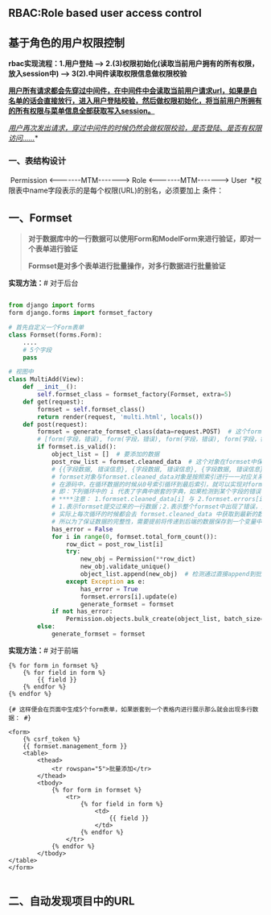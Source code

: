 ## **RBAC:Role based user access control**

## 基于角色的用户权限控制

**rbac实现流程：1.用户登陆 --> 2.(3)权限初始化(读取当前用户拥有的所有权限，放入session中) --> 3(2).中间件读取权限信息做权限校验**

**<u>用户所有请求都会先穿过中间件，在中间件中会读取当前用户请求url，如果是白名单的话会直接放行，进入用户登陆校验，然后做权限初始化，将当前用户所拥有的所有权限与菜单信息全部获取写入session。</u>**

*<u>用户再次发出请求，穿过中间件的时候仍然会做权限校验，是否登陆、是否有权限访问......</u>**

### 一、表结构设计

​    Permission <-------MTM-------> Role <-------MTM-------> User
​    *权限表中name字段表示的是每个权限(URL)的别名，必须要加上 条件：

## 一、Formset

> **对于数据库中的一行数据可以使用Form和ModelForm来进行验证，即对一个表单进行验证**
>
> **Formset是对多个表单进行批量操作，对多行数据进行批量验证**

**实现方法：**# 对于后台

```python

from django import forms
form django.forms import formset_factory

# 首先自定义一个Form表单
class Formset(forms.Form):
    ....
    # 5个字段
    pass

# 视图中
class MultiAdd(View):
    def __init__():
    	self.formset_class = formset_factory(Formset, extra=5) 
    def get(request):
        formset = self.formset_class()
    	return render(request, 'multi.html', locals())
    def post(request):
        formset = generate_formset_class(data=request.POST)  # 这个formset对象是一个列表包含了一个个的form对象
        # [form(字段，错误), form(字段，错误), form(字段，错误), form(字段，错误),]
        if formset.is_valid():
            object_list = []  # 要添加的数据
            post_row_list = formset.cleaned_data  # 这个对象在formset中保存的是提交到后台的数据（字典套字典）
            # {{字段数据, 错误信息}, {字段数据, 错误信息}, {字段数据, 错误信息}}
            # formset对象与formset.cleaned_data对象是按照索引进行一一对应关系
            # 在源码中，在循环数据的时候从0号索引循环到最后索引，就可以实现对formset.cleaned_data中的数据进行操作
            # 即：下列循环中的 i 代表了字典中嵌套的字典，如果检测到某个字段的错误信息，那么直接将formset.errors[i]设置成				错误提示信息即可精确到某个字段的错误信息展示
            # ****注意： 1.formset.cleaned_data[i] 与 2.formset.errors[i] 是互斥的 ！！！！！！！！！！！！！！！
            # 1.表示formset提交过来的一行数据；2.表示整个formset中出现了错误，只要出现了错误那么第二次循环的时候便读取不				到 formset.cleaned_data 中的信息了，因为上一轮检测没有通过，直接被拦截掉了，
            # 实际上每次循环的时候都会去 formset.cleaned_data 中获取到最新的数据，也就是说每调用一次都会去								formset.cleaned_data 中重新获取一次！！！！！！！！！！！！！
            # 所以为了保证数据的完整性，需要提前将传递到后端的数据保存到一个变量中，循环的时候直接去这个变量中获取数据。
            has_error = False
            for i in range(0, formset.total_form_count()):
                row_dict = post_row_list[i]
                try:
                    new_obj = Permission(**row_dict)
                    new_obj.validate_unique()
                    object_list.append(new_obj)  # 检测通过直接append到批量添加的数据中然后批量添加
                except Exception as e:
                    has_error = True
                    formset.errors[i].update(e)
                    generate_formset = formset
            if not has_error:
                Permission.objects.bulk_create(object_list, batch_size=100)  # 没有错误信息的时候直接批量添加操作
        else:
            generate_formset = formset
```

**实现方法：**# 对于前端

```django
{% for form in formset %}
	{% for field in form %}
	    {{ field }}
	{% endfor %}    
{% endfor %}

{# 这样便会在页面中生成5个form表单，如果嵌套到一个表格内进行展示那么就会出现多行数据： #}

<form>
    {% csrf_token %}
    {{ formset.management_form }}
    <table>
        <thead>
            <tr rowspan="5">批量添加</tr>
        </thead>
        <tbody>
            {% for form in formset %}
                <tr>
                    {% for field in form %}
                        <td>
                            {{ field }}
                        </td>
                    {% endfor %}  
                </tr>
            {% endfor %}
        </tbody>
</table>
</form>


```



## 二、自动发现项目中的URL

